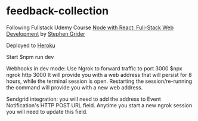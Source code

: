 # feedback-collection

Following Fullstack Udemy Course
<a href="https://www.udemy.com/course/node-with-react-fullstack-web-development/">Node with React: Full-Stack Web Development</a> by <a href="https://github.com/StephenGrider">Stephen Grider</a>

Deployed to <a href="https://feedback-collection-1.herokuapp.com/">Heroku</a>

Start $npm run dev

Webhooks in dev mode:
Use Ngrok to forward traffic to port 3000
$npx ngrok http 3000
It will provide you with a web address that will persist for 8 hours, while the terminal session is open. Restarting the session/re-running the command will provide you with a new web address.

Sendgrid integration: you will need to add the address to Event Notification's HTTP POST URL field. Anytime you start a new ngrok session you will need to update this field.

